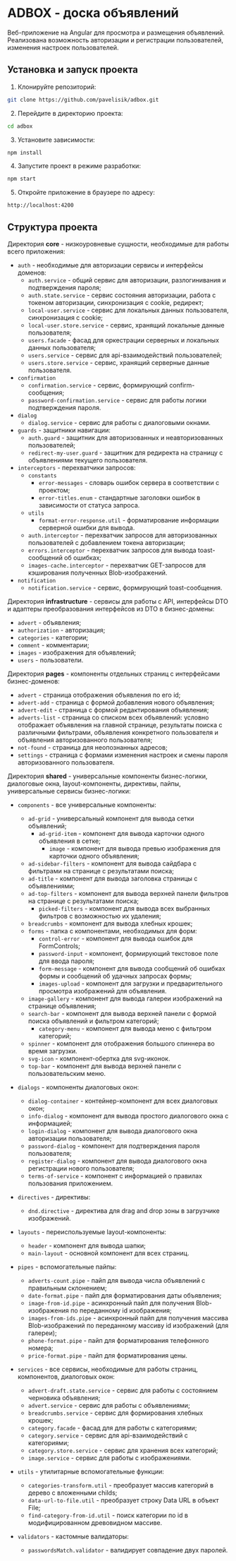 # ADBOX - доска объявлений

Веб-приложение на Angular для просмотра и размещения объявлений. Реализована возможность авторизации и регистрации пользователей, изменения настроек пользователей.

## Установка и запуск проекта

1. Клонируйте репозиторий:

```bash
git clone https://github.com/pavelisik/adbox.git
```

2. Перейдите в директорию проекта:

```bash
cd adbox
```

3. Установите зависимости:

```bash
npm install
```

4. Запустите проект в режиме разработки:

```bash
npm start
```

5. Откройте приложение в браузере по адресу:

```
http://localhost:4200
```

## Структура проекта

Директория **core** - низкоуровневые сущности, необходимые для работы всего приложения:

- `auth` - необходимые для авторизации сервисы и интерфейсы доменов:
    - `auth.service` - общий сервис для авторизации, разлогинивания и подтверждения пароля;
    - `auth.state.service` - сервис состояния авторизации, работа с токеном авторизации, синхронизация с cookie, редирект;
    - `local-user.service` - сервис для локальных данных пользователя, синхронизация с cookie;
    - `local-user.store.service` - сервис, хранящий локальные данные пользователя;
    - `users.facade` - фасад для оркестрации серверных и локальных данных пользователя;
    - `users.service` - сервис для api-взаимодействий пользователей;
    - `users.store.service` - сервис, хранящий серверные данные пользователя.
- `confirmation`
    - `confirmation.service` - сервис, формирующий confirm-сообщения;
    - `password-confirmation.service` - сервис для работы логики подтверждения пароля.
- `dialog`
    - `dialog.service` - сервис для работы с диалоговыми окнами.
- `guards` - защитники навигации:
    - `auth.guard` - защитник для авторизованных и неавторизованных пользователей;
    - `redirect-my-user.guard` - защитник для редиректа на страницу с объявлениями текущего пользователя.
- `interceptors` - перехватчики запросов:
    - `constants`
        - `error-messages` - словарь ошибок сервера в соответствии с проектом;
        - `error-titles.enum` - стандартные заголовки ошибок в зависимости от статуса запроса.
    - `utils`
        - `format-error-response.util` - форматирование информации серверной ошибки для вывода.
    - `auth.interceptor` - перехватчик запросов для авторизованных пользователей с добавлением токена авторизации;
    - `errors.interceptor` - перехватчик запросов для вывода toast-сообщений об ошибках;
    - `images-cache.interceptor` - перехватчик GET-запросов для кэширования полученных Blob-изображений.
- `notification`
    - `notification.service` - сервис, формирующий toast-сообщения.

Директория **infrastructure** - сервисы для работы с API, интерфейсы DTO и адаптеры преобразования интерфейсов из DTO в бизнес-домены:

- `advert` - объявления;
- `authorization` - авторизация;
- `categories` - категории;
- `comment` - комментарии;
- `images` - изображения для объявлений;
- `users` - пользователи.

Директория **pages** - компоненты отдельных страниц с интерфейсами бизнес-доменов:

- `advert` - страница отображения объявления по его id;
- `advert-add` - страница с формой добавления нового объявления;
- `advert-edit` - страница с формой редактирования объявления;
- `adverts-list` - страница со списком всех объявлений: условно отображает объявления на главной странице, результаты поиска с различными фильтрами, объявления конкретного пользователя и объявления авторизованного пользователя;
- `not-found` - страница для неопознанных адресов;
- `settings` - страница с формами изменения настроек и смены пароля авторизованного пользователя.

Директория **shared** - универсальные компоненты бизнес-логики, диалоговые окна, layout-компоненты, директивы, пайпы, универсальные сервисы бизнес-логики:

- `components` - все универсальные компоненты:
    - `ad-grid` - универсальный компонент для вывода сетки объявлений;
        - `ad-grid-item` - компонент для вывода карточки одного объявления в сетке;
            - `image` - компонент для вывода превью изображения для карточки одного объявления;
    - `ad-sidebar-filters` - компонент для вывода сайдбара с фильтрами на странице с результатами поиска;
    - `ad-title` - компонент для вывода заголовка страницы с объявлениями;
    - `ad-top-filters` - компонент для вывода верхней панели фильтров на странице с результатами поиска;
        - `picked-filters` - компонент для вывода всех выбранных фильтров с возможностью их удаления;
    - `breadcrumbs` - компонент для вывода хлебных крошек;
    - `forms` - папка с компонентами, необходимых для форм:
        - `control-error` - компонент для вывода ошибок для FormControls;
        - `password-input` - компонент, формирующий текстовое поле для ввода пароля;
        - `form-message` - компонент для вывода сообщений об ошибках формы и сообщений об удачных запросах формы;
        - `images-upload` - компонент для загрузки и предварительного просмотра изображений для объявления.
    - `image-gallery` - компонент для вывода галереи изображений на странице объявления;
    - `search-bar` - компонент для вывода верхней панели с формой поиска объявлений и фильтром категорий;
        - `category-menu` - компонент для вывода меню с фильтром категорий;
    - `spinner` - компонент для отображения большого спиннера во время загрузки.
    - `svg-icon` - компонент-обертка для svg-иконок.
    - `top-bar` - компонент для вывода верхней панели с пользовательским меню.

- `dialogs` - компоненты диалоговых окон:
    - `dialog-container` - контейнер-компонент для всех диалоговых окон;
    - `info-dialog` - компонент для вывода простого диалогового окна с информацией;
    - `login-dialog` - компонент для вывода диалогового окна авторизации пользователя;
    - `password-dialog` - компонент для подтверждения пароля пользователя;
    - `register-dialog` - компонент для вывода диалогового окна регистрации нового пользователя;
    - `terms-of-service` - компонент с информацией о правилах пользования приложением.

- `directives` - директивы:
    - `dnd.directive` - директива для drag and drop зоны в загрузчике изображений.

- `layouts` - переиспользуемые layout-компоненты:
    - `header` - компонент для вывода шапки;
    - `main-layout` - основной компонент для всех страниц.

- `pipes` - вспомогательные пайпы:
    - `adverts-count.pipe` - пайп для вывода числа объявлений с правильным склонением;
    - `date-format.pipe` - пайп для форматирования даты объявления;
    - `image-from-id.pipe` - асинхронный пайп для получения Blob-изображения по переданному id изображения;
    - `images-from-ids.pipe` - асинхронный пайп для получения массива Blob-изображений по переданному массиву id изображений (для галереи);
    - `phone-format.pipe` - пайп для форматирования телефонного номера;
    - `price-format.pipe` - пайп для форматирования цены.

- `services` - все сервисы, необходимые для работы страниц, компонентов, диалоговых окон:
    - `advert-draft.state.service` - сервис для работы с состоянием черновика объявления;
    - `advert.service` - сервис для работы с объявлениями;
    - `breadcrumbs.service` - сервис для формирования хлебных крошек;
    - `category.facade` - фасад для для работы с категориями;
    - `category.service` - сервис для api-взаимодействий с категориями;
    - `category.store.service` - сервис для хранения всех категорий;
    - `image.service` - сервис для работы с изображениями.

- `utils` - утилитарные вспомогательные функции:
    - `categories-transform.util` - преобразует массив категорий в дерево с вложенными childs;
    - `data-url-to-file.util` - преобразует строку Data URL в объект File;
    - `find-category-from-id.util` - поиск категории по id в модифицированном древовидном массиве.

- `validators` - кастомные валидаторы:
    - `passwordsMatch.validator` - валидирует совпадение двух паролей.
